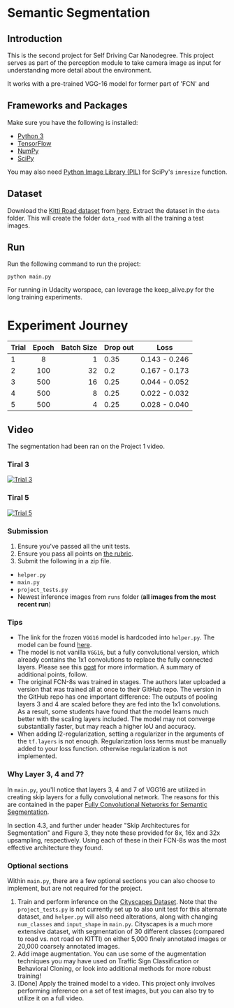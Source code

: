 # Semantic Segmentation
## Introduction
This is the second project for Self Driving Car Nanodegree. This project serves as part of the perception module to take camera image as input for understanding more detail about the environment. 

It works with a pre-trained VGG-16 model for former part of 'FCN' and  

## Frameworks and Packages
Make sure you have the following is installed:
 - [Python 3](https://www.python.org/)
 - [TensorFlow](https://www.tensorflow.org/)
 - [NumPy](http://www.numpy.org/)
 - [SciPy](https://www.scipy.org/)

You may also need [Python Image Library (PIL)](https://pillow.readthedocs.io/) for SciPy's `imresize` function.

## Dataset
Download the [Kitti Road dataset](http://www.cvlibs.net/datasets/kitti/eval_road.php) from [here](http://www.cvlibs.net/download.php?file=data_road.zip).  Extract the dataset in the `data` folder.  This will create the folder `data_road` with all the training a test images.

## Run
Run the following command to run the project:
```
python main.py
```
For running in Udacity worspace, can leverage the keep_alive.py for the long training experiments.

# Experiment Journey

| Trial  | Epoch  | Batch Size  | Drop out |  Loss         |
| ------ |:------:| -----------:| ---------|---------------|
| 1      | 8      | 1           | 0.35     | 0.143 - 0.246 |
| 2      | 100    | 32          | 0.2      | 0.167 - 0.173 |
| 3      | 500    | 16          | 0.25     | 0.044 - 0.052 |
| 4      | 500    | 8           | 0.25     | 0.022 - 0.032 |
| 5      | 500    | 4           | 0.25     | 0.028 - 0.040 |

## Video
The segmentation had been ran on the Project 1 video.
### Tiral 3
[![Trial 3](http://img.youtube.com/vi/1IDDQ2PqZUw/0.jpg)](http://www.youtube.com/watch?v=1IDDQ2PqZUw "Trial 3")

### Tiral 5
[![Trial 5](http://img.youtube.com/vi/xIvpIcPlwHw/0.jpg)](http://www.youtube.com/watch?v=xIvpIcPlwHw "Trial 5")


### Submission
1. Ensure you've passed all the unit tests.
2. Ensure you pass all points on [the rubric](https://review.udacity.com/#!/rubrics/989/view).
3. Submit the following in a zip file.
 - `helper.py`
 - `main.py`
 - `project_tests.py`
 - Newest inference images from `runs` folder  (**all images from the most recent run**)
 
### Tips
- The link for the frozen `VGG16` model is hardcoded into `helper.py`.  The model can be found [here](https://s3-us-west-1.amazonaws.com/udacity-selfdrivingcar/vgg.zip).
- The model is not vanilla `VGG16`, but a fully convolutional version, which already contains the 1x1 convolutions to replace the fully connected layers. Please see this [post](https://s3-us-west-1.amazonaws.com/udacity-selfdrivingcar/forum_archive/Semantic_Segmentation_advice.pdf) for more information.  A summary of additional points, follow. 
- The original FCN-8s was trained in stages. The authors later uploaded a version that was trained all at once to their GitHub repo.  The version in the GitHub repo has one important difference: The outputs of pooling layers 3 and 4 are scaled before they are fed into the 1x1 convolutions.  As a result, some students have found that the model learns much better with the scaling layers included. The model may not converge substantially faster, but may reach a higher IoU and accuracy. 
- When adding l2-regularization, setting a regularizer in the arguments of the `tf.layers` is not enough. Regularization loss terms must be manually added to your loss function. otherwise regularization is not implemented.

### Why Layer 3, 4 and 7?
In `main.py`, you'll notice that layers 3, 4 and 7 of VGG16 are utilized in creating skip layers for a fully convolutional network. The reasons for this are contained in the paper [Fully Convolutional Networks for Semantic Segmentation](https://arxiv.org/pdf/1605.06211.pdf).

In section 4.3, and further under header "Skip Architectures for Segmentation" and Figure 3, they note these provided for 8x, 16x and 32x upsampling, respectively. Using each of these in their FCN-8s was the most effective architecture they found. 

### Optional sections
Within `main.py`, there are a few optional sections you can also choose to implement, but are not required for the project.

1. Train and perform inference on the [Cityscapes Dataset](https://www.cityscapes-dataset.com/). Note that the `project_tests.py` is not currently set up to also unit test for this alternate dataset, and `helper.py` will also need alterations, along with changing `num_classes` and `input_shape` in `main.py`. Cityscapes is a much more extensive dataset, with segmentation of 30 different classes (compared to road vs. not road on KITTI) on either 5,000 finely annotated images or 20,000 coarsely annotated images.
2. Add image augmentation. You can use some of the augmentation techniques you may have used on Traffic Sign Classification or Behavioral Cloning, or look into additional methods for more robust training!
3. [Done] Apply the trained model to a video. This project only involves performing inference on a set of test images, but you can also try to utilize it on a full video.
 